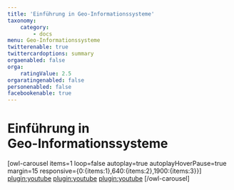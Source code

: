 ```yaml
---
title: 'Einführung in Geo-Informationssysteme'
taxonomy:
    category:
        - docs
menu: Geo-Informationssysteme
twitterenable: true
twittercardoptions: summary
orgaenabled: false
orga:
    ratingValue: 2.5
orgaratingenabled: false
personenabled: false
facebookenable: true
---
```


# Einführung in <br>Geo-Informationssysteme

[owl-carousel items=1 loop=false autoplay=true autoplayHoverPause=true margin=15 responsive={0:{items:1},640:{items:2},1900:{items:3}}]
[plugin:youtube](https://youtu.be/BEttcbmRMvE)<!-- punkt in polygon -->
[plugin:youtube](https://youtu.be/zW0w5CVujUs)<!-- Flächenverschneidung -->
[plugin:youtube](https://youtu.be/VrKVnoOtX5g)<!-- Aggregation -->
[/owl-carousel]


